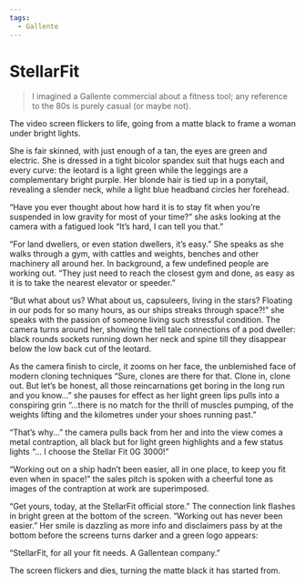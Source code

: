 ```yaml
---
tags:
  - Gallente
---
```



# StellarFit

> I imagined a Gallente commercial about a fitness tool; any reference to the 80s is purely casual (or maybe not).


The video screen flickers to life, going from a matte black to frame a woman under bright lights.

She is fair skinned, with just enough of a tan, the eyes are green and electric. She is dressed in a tight bicolor spandex suit that hugs each and every curve: the leotard is a light green while the leggings are a complementary bright purple. Her blonde hair is tied up in a ponytail, revealing a slender neck, while a light blue headband circles her forehead.

“Have you ever thought about how hard it is to stay fit when you’re suspended in low gravity for most of your time?” she asks looking at the camera with a fatigued look “It’s hard, I can tell you that.”

“For land dwellers, or even station dwellers, it’s easy.” She speaks as she walks through a gym, with cattles and weights, benches and other machinery all around her. In background, a few undefined people are working out. “They just need to reach the closest gym and done, as easy as it is to take the nearest elevator or speeder.”

“But what about us? What about us, capsuleers, living in the stars? Floating in our pods for so many hours, as our ships streaks through space?!” she speaks with the passion of someone living such stressful condition. The camera turns around her, showing the tell tale connections of a pod dweller: black rounds sockets running down her neck and spine till they disappear below the low back cut of the leotard.

As the camera finish to circle, it zooms on her face, the unblemished face of modern cloning techniques “Sure, clones are there for that. Clone in, clone out. But let’s be honest, all those reincarnations get boring in the long run and you know…” she pauses for effect as her light green lips pulls into a conspiring grin “…there is no match for the thrill of muscles pumping, of the weights lifting and the kilometres under your shoes running past.”

“That’s why…” the camera pulls back from her and into the view comes a metal contraption, all black but for light green highlights and a few status lights “… I choose the Stellar Fit 0G 3000!”

“Working out on a ship hadn’t been easier, all in one place, to keep you fit even when in space!” the sales pitch is spoken with a cheerful tone as images of the contraption at work are superimposed.

“Get yours, today, at the StellarFit official store.” The connection link flashes in bright green at the bottom of the screen.
“Working out has never been easier.” Her smile is dazzling as more info and disclaimers pass by at the bottom before the screens turns darker and a green logo appears: 

“StellarFit, for all your fit needs. A Gallentean company.”

The screen flickers and dies, turning the matte black it has started from.
